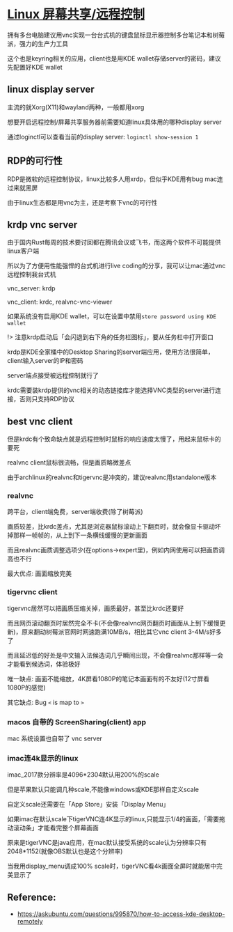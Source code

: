 # [Linux 屏幕共享/远程控制](/category/archlinux/linux_screen_share_remote_control.md)

拥有多台电脑建议用vnc实现一台台式机的键盘鼠标显示器控制多台笔记本和树莓派，强力的生产力工具

这个也是keyring相关的应用，client也是用KDE wallet存储server的密码，建议先配置好KDE wallet

## linux display server

主流的就Xorg(X11)和wayland两种，一般都用xorg

想要开启远程控制/屏幕共享服务器前需要知道linux具体用的哪种display server

通过loginctl可以查看当前的display server: `loginctl show-session 1`

## RDP的可行性

RDP是微软的远程控制协议，linux比较多人用xrdp，但似乎KDE用有bug mac连过来就黑屏

由于linux生态都是用vnc为主，还是考察下vnc的可行性

## krdp vnc server

由于国内Rust每周的技术要讨回都在腾讯会议或飞书，而这两个软件不可能提供linux客户端

所以为了方便用性能强悍的台式机进行live coding的分享，我可以让mac通过vnc远程控制我台式机

vnc_server: krdp

vnc_client: krdc, realvnc-vnc-viewer

如果系统没有启用KDE wallet，可以在设置中禁用`store password using KDE wallet`

!> 注意krdp启动后「会闪退到右下角的任务栏图标」，要从任务栏中打开窗口

krdp是KDE全家桶中的Desktop Sharing的server端应用，使用方法很简单，client输入server的IP和密码

server端点接受被远程控制就行了

krdc需要装krdp提供的vnc相关的动态链接库才能选择VNC类型的server进行连接，否则只支持RDP协议

## best vnc client

但是krdc有个致命缺点就是远程控制时鼠标的响应速度太慢了，用起来鼠标卡的要死

realvnc client鼠标很流畅，但是画质略微差点

由于archlinux的realvnc和tigervnc是冲突的，建议realvnc用standalone版本

### realvnc

跨平台，client端免费，server端收费(除了树莓派)

画质较差，比krdc差点，尤其是浏览器鼠标滚动上下翻页时，就会像显卡驱动坏掉那样一帧帧的，从上到下一条横线缓慢的更新画面

而且realvnc画质调整选项少(在options->expert里)，例如内网使用可以把画质调高也不行

最大优点: 画面缩放完美

### tigervnc client

tigervnc居然可以把画质压缩关掉，画质最好，甚至比krdc还要好

而且网页滚动翻页时居然完全不卡(不会像realvnc网页翻页时画面从上到下缓慢更新)，原来翻动树莓派官网时网速跑满10MB/s，相比其它vnc client 3-4M/s好多了

而且延迟低的好处是中文输入法候选词几乎瞬间出现，不会像realvnc那样等一会才能看到候选词，体验极好

唯一缺点: 画面不能缩放，4K屏看1080P的笔记本画面有的不友好(12寸屏看1080P的感觉)

其它缺点: Bug `<` is map to `>`

### macos 自带的 ScreenSharing(client) app

mac 系统设置也自带了 vnc server 

### imac连4k显示的linux

imac_2017款分辨率是4096*2304默认用200%的scale

但是苹果默认只能调几种scale,不能像windows或KDE那样自定义scale

自定义scale还需要在「App Store」安装「Display Menu」

如果imac在默认scale下tigerVNC连4K显示的linux,只能显示1/4的画面，「需要拖动滚动条」才能看完整个屏幕画面

原来是tigerVNC是java应用，在mac默认接受系统的scale认为分辨率只有2048*1152(就像OBS默认也是这个分辨率)

当我用display_menu调成100% scale时，tigerVNC看4k画面全屏时就能居中完美显示了

## Reference:

- <https://askubuntu.com/questions/995870/how-to-access-kde-desktop-remotely>
